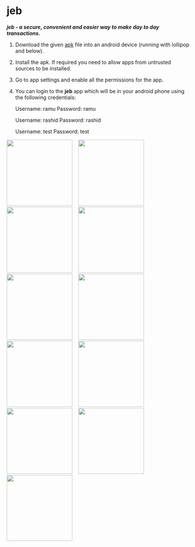 # jeb
***jeb - a secure, convenient and easier way to make day to day transactions.***

1) Download the given <a href="https://github.com/VSoft-Technologies/jeb/raw/master/apk/jeb.apk">apk</a> file into an android device (running with lollipop and below).

2) Install the apk. If required you need to allow apps from untrusted sources to be installed. 

3) Go to app settings and enable all the permissions for the app.

4) You can login to the **jeb** app which will be in your android phone using the following credentials: 

      Username: ramu 
      Password: ramu

      Username: rashid 
      Password: rashid

      Username: test 
      Password: test
      
<img src="https://raw.githubusercontent.com/VSoft-Technologies/jeb/master/screenshots/11_jeb_Signup.png" width="180">
&nbsp;&nbsp;
<img src="https://raw.githubusercontent.com/VSoft-Technologies/jeb/master/screenshots/1_jeb_Login_Screen.png" width="180">
&nbsp;&nbsp;
<img src="https://raw.githubusercontent.com/VSoft-Technologies/jeb/master/screenshots/2_jeb_Landing_Screen_English.png" width="180">
&nbsp;&nbsp;
<img src="https://raw.githubusercontent.com/VSoft-Technologies/jeb/master/screenshots/4_jeb_Pay_Screeen.png" width="180">
&nbsp;&nbsp;
<img src="https://raw.githubusercontent.com/VSoft-Technologies/jeb/master/screenshots/10_jeb_MPIN.png" width="180">
&nbsp;&nbsp;
<img src="https://raw.githubusercontent.com/VSoft-Technologies/jeb/master/screenshots/5_jeb_Collect_Screen.png" width="180">
&nbsp;&nbsp;
<img src="https://raw.githubusercontent.com/VSoft-Technologies/jeb/master/screenshots/6_jeb_Incoming_Approval_Screen.png" width="180">
&nbsp;&nbsp;
<img src="https://raw.githubusercontent.com/VSoft-Technologies/jeb/master/screenshots/7_jeb_History.png" width="180">
&nbsp;&nbsp;
<img src="https://raw.githubusercontent.com/VSoft-Technologies/jeb/master/screenshots/8_jeb_Language.png" width="180">
&nbsp;&nbsp;
<img src="https://raw.githubusercontent.com/VSoft-Technologies/jeb/master/screenshots/9_jeb_Language_Options.png" width="180">
&nbsp;&nbsp;
<img src="https://raw.githubusercontent.com/VSoft-Technologies/jeb/master/screenshots/3_jeb_Landing_Screen_Hindi.png" width="180">
